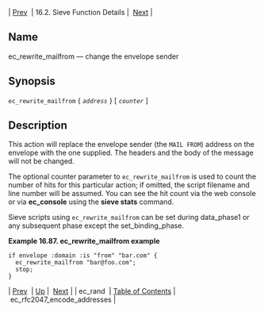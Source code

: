 | [Prev](sieve.ref.ec_rand)  | 16.2. Sieve Function Details |  [Next](sieve.ref.ec_rfc2047_encode_addresses) |

<a name="sieve.ref.ec_rewrite_mailfrom"></a>
## Name

ec_rewrite_mailfrom — change the envelope sender

## Synopsis

`ec_rewrite_mailfrom` { *`address`* } [ *`counter`* ]

<a name="idp30397952"></a>
## Description

This action will replace the envelope sender (the `MAIL FROM`) address on the envelope with the one supplied. The headers and the body of the message will not be changed.

The optional counter parameter to `ec_rewrite_mailfrom` is used to count the number of hits for this particular action; if omitted, the script filename and line number will be assumed. You can see the hit count via the web console or via **ec_console** using the **sieve stats**       command.

Sieve scripts using `ec_rewrite_mailfrom` can be set during data_phase1 or any subsequent phase except the set_binding_phase.

<a name="example.ec_rewrite_mailfrom"></a>

**Example 16.87. ec_rewrite_mailfrom example**

```
if envelope :domain :is "from" "bar.com" {
  ec_rewrite_mailfrom "bar@foo.com";
  stop;
}
```

| [Prev](sieve.ref.ec_rand)  | [Up](sieve.ref.files) |  [Next](sieve.ref.ec_rfc2047_encode_addresses) |
| ec_rand  | [Table of Contents](index) |  ec_rfc2047_encode_addresses |

